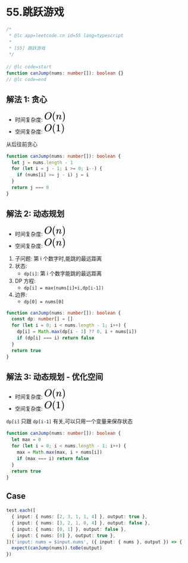 # 55.跳跃游戏

```ts
/*
 * @lc app=leetcode.cn id=55 lang=typescript
 *
 * [55] 跳跃游戏
 */

// @lc code=start
function canJump(nums: number[]): boolean {}
// @lc code=end
```

## 解法 1: 贪心

- 时间复杂度: <!-- $O(n)$ --> <img style="transform: translateY(0.1em); background: white;" src="./svg/o-n.svg" alt="O(n)">
- 空间复杂度: <!-- $O(1))$ --> <img style="transform: translateY(0.1em); background: white;" src="./svg/o-1.svg" alt="O(1)">

从后往前贪心

```ts
function canJump(nums: number[]): boolean {
  let j = nums.length - 1
  for (let i = j - 1; i >= 0; i--) {
    if (nums[i] >= j - i) j = i
  }
  return j === 0
}
```

## 解法 2: 动态规划

- 时间复杂度: <!-- $O(n)$ --> <img style="transform: translateY(0.1em); background: white;" src="./svg/o-n.svg" alt="O(n)">
- 空间复杂度: <!-- $O(n))$ --> <img style="transform: translateY(0.1em); background: white;" src="./svg/o-n.svg" alt="O(n)">

1. 子问题: 第 i 个数字时,能跳的最远距离
2. 状态:
   - `dp[i]`: 第 i 个数字能跳的最远距离
3. DP 方程:
   - `dp[i] = max(nums[i]+i,dp[i-1])`
4. 边界:
   - `dp[0] = nums[0]`

```ts
function canJump(nums: number[]): boolean {
  const dp: number[] = []
  for (let i = 0; i < nums.length - 1; i++) {
    dp[i] = Math.max(dp[i - 1] ?? 0, i + nums[i])
    if (dp[i] === i) return false
  }
  return true
}
```

## 解法 3: 动态规划 - 优化空间

- 时间复杂度: <!-- $O(n)$ --> <img style="transform: translateY(0.1em); background: white;" src="./svg/o-n.svg" alt="O(n)">
- 空间复杂度: <!-- $O(1))$ --> <img style="transform: translateY(0.1em); background: white;" src="./svg/o-1.svg" alt="O(1)">

`dp[i]` 只跟 `dp[i-1]` 有关,可以只用一个变量来保存状态

```ts
function canJump(nums: number[]): boolean {
  let max = 0
  for (let i = 0; i < nums.length - 1; i++) {
    max = Math.max(max, i + nums[i])
    if (max === i) return false
  }
  return true
}
```

## Case

```ts
test.each([
  { input: { nums: [2, 3, 1, 1, 4] }, output: true },
  { input: { nums: [3, 2, 1, 0, 4] }, output: false },
  { input: { nums: [0, 1] }, output: false },
  { input: { nums: [0] }, output: true },
])('input: nums = $input.nums', ({ input: { nums }, output }) => {
  expect(canJump(nums)).toBe(output)
})
```
